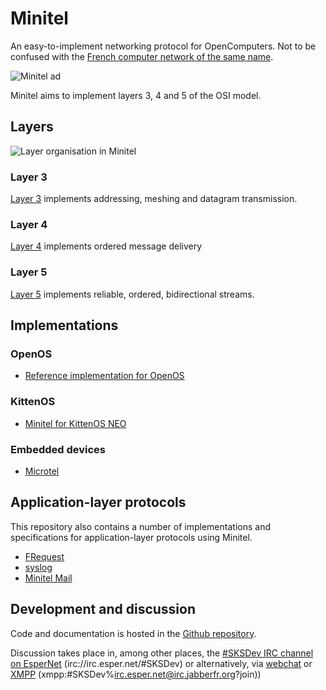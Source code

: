 # Minitel
An easy-to-implement networking protocol for OpenComputers. Not to be confused with the [French computer network of the same name](https://en.wikipedia.org/wiki/Minitel).

![Minitel ad](img/minitel-ad.jpg)

Minitel aims to implement layers 3, 4 and 5 of the OSI model.


## Layers
![Layer organisation in Minitel](img/minitel-layers.svg)
### Layer 3
[Layer 3](protocol-3.md) implements addressing, meshing and datagram transmission.

### Layer 4
[Layer 4](protocol-4.md) implements ordered message delivery

### Layer 5
[Layer 5](protocol-5.md) implements reliable, ordered, bidirectional streams.

## Implementations
### OpenOS

- [Reference implementation for OpenOS](OpenOS/README.md)

### KittenOS

- [Minitel for KittenOS NEO](KittenOS/README.md)

### Embedded devices

- [Microtel](Embedded/microtel/README.md)

## Application-layer protocols
This repository also contains a number of implementations and specifications for application-layer protocols using Minitel.

- [FRequest](FRequest/FRequest-protocol.md)
- [syslog](syslog/syslog-protocol.md)
- [Minitel Mail](MMail/MMail-protocol.md)

## Development and discussion
Code and documentation is hosted in the [Github repository](https://github.com/XeonSquared/OC-Minitel).

Discussion takes place in, among other places, the [#SKSDev IRC channel on EsperNet](irc://irc.esper.net/#SKSDev) (irc://irc.esper.net/#SKSDev) or alternatively, via [webchat](https://webchat.esper.net/?channels=SKSDev) or [XMPP](xmpp:#SKSDev%irc.esper.net@irc.jabberfr.org?join) (xmpp:#SKSDev%irc.esper.net@irc.jabberfr.org?join))
